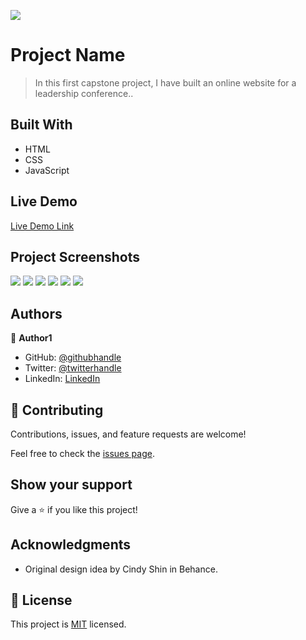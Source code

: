 ![](https://img.shields.io/badge/Microverse-blueviolet)

# Project Name

> In this first capstone project, I have built an online website for a leadership conference..


## Built With

- HTML 
- CSS
- JavaScript

## Live Demo 

[Live Demo Link](http://rn486.github.io/Capstone1-project/)


## Project Screenshots
<img src="./images/projectscreenshot1"/>
<img src="./images/projectscreenshot2"/>
<img src="./images/projectscreenshot3"/>
<img src="./images/projectscreenshot4"/>
<img src="./images/projectscreenshot5"/>
<img src="./images/projectscreenshot6"/>


## Authors

👤 **Author1**

- GitHub: [@githubhandle](https://github.com/Rn486)
- Twitter: [@twitterhandle](https://twitter.com/recillahk)
- LinkedIn: [LinkedIn](https://www.linkedin.com/in/recillah-khamala-071151b7/)


## 🤝 Contributing

Contributions, issues, and feature requests are welcome!

Feel free to check the [issues page](https://github.com/Rn486/HTML-CSS-JavaScript-capstone-project/issues/).

## Show your support

Give a ⭐️ if you like this project!

## Acknowledgments

- Original design idea by Cindy Shin in Behance.

## 📝 License

This project is [MIT](./MIT.md) licensed.
